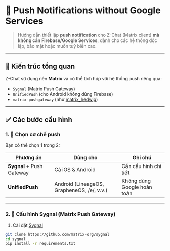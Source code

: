 # 📲 Push Notifications without Google Services

> Hướng dẫn thiết lập **push notification** cho Z-Chat (Matrix client) **mà không cần Firebase/Google Services**, dành cho các hệ thống độc lập, bảo mật hoặc muốn tuỳ biến cao.

---

## 🧱 Kiến trúc tổng quan

Z-Chat sử dụng nền **Matrix** và có thể tích hợp với hệ thống push riêng qua:
- `Sygnal` (Matrix Push Gateway)
- `UnifiedPush` (cho Android không dùng Firebase)
- `matrix-pushgateway` (như [matrix_hedwig](https://github.com/element-hq/pushgateway))

---

## ✅ Các bước cấu hình

### 1. 🎯 Chọn cơ chế push

Bạn có thể chọn 1 trong 2:

| Phương án | Dùng cho | Ghi chú |
|----------|-----------|--------|
| **Sygnal** + Push Gateway | Cả iOS & Android | Cần cấu hình chi tiết |
| **UnifiedPush** | Android (LineageOS, GrapheneOS, /e/, v.v.) | Không dùng Google hoàn toàn |

---

### 2. 🔧 Cấu hình Sygnal (Matrix Push Gateway)

1. Cài đặt [Sygnal](https://github.com/matrix-org/sygnal)

```bash
git clone https://github.com/matrix-org/sygnal
cd sygnal
pip install -r requirements.txt

